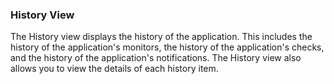 <!-- markdownlint-disable MD041 -->

### History View

The History view displays the history of the application. This includes the history of the application's monitors, the history of the application's checks, and the history of the application's notifications. The History view also allows you to view the details of each history item.
